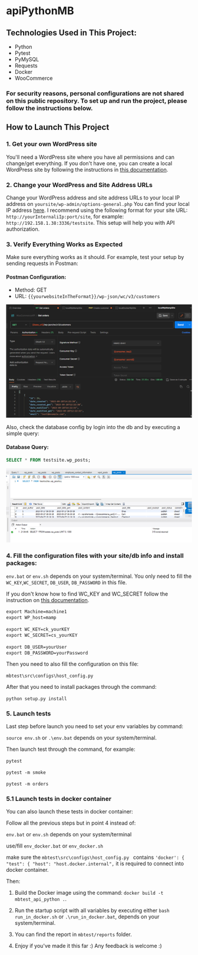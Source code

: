 # apiPythonMB

## Technologies Used in This Project:

- Python
- Pytest
- PyMySQL
- Requests
- Docker
- WooCommerce

### For security reasons, personal configurations are not shared on this public repository. To set up and run the project, please follow the instructions below.

## How to Launch This Project

### 1. Get your own WordPress site

You'll need a WordPress site where you have all permissions and can change/get everything. If you don't have one, you
can create a local WordPress site by following the instructions
in [this documentation](https://github.com/MaartinBo/docLocalWpSite).

### 2. Change your WordPress and Site Address URLs

Change your WordPress address and site address URLs to your local IP address on `yoursite/wp-admin/options-general.php`
You can find your local IP address [here](https://www.avast.com/c-how-to-find-ip-address).
I recommend using the following format for your site URL: `http://yourInternaliIp:port/site`, for
example: `http://192.158.1.38:3336/testsite`. This setup will help you with API authorization.

### 3. Verify Everything Works as Expected

Make sure everything works as it should. For example, test your setup by sending requests in Postman:

#### Postman Configuration:

- Method: GET
- URL: `{{yourwebsiteInTheFormat}}/wp-json/wc/v3/customers`

![Example of Postman](readme_files/postman_config.png)

Also, check the database config by login into the db and by executing a simple query:

#### Database Query:

```sql
SELECT * FROM testsite.wp_posts;
```

![Example of db query](readme_files/db_select.png)

### 4. Fill the configuration files with your site/db info and install packages:

`env.bat` or `env.sh` depends on your system/terminal.
You only need to fill the `WC_KEY`,`WC_SECRET`, `DB_USER`, `DB_PASSWORD` in this file.

If you don't know how to find WC_KEY and WC_SECRET follow the instruction
on [this documentation](https://github.com/MaartinBo/docLocalWpSite).

```
export Machine=machine1
export WP_host=mamp

export WC_KEY=ck_yourKEY
export WC_SECRET=cs_yourKEY

export DB_USER=yourUser
export DB_PASSWORD=yourPassword
```

Then you need to also fill the configuration on this file:

`mbtest\src\configs\host_config.py `

After that you need to install packages through the command:

`python setup.py install`

### 5. Launch tests

Last step before launch you need to set your env variables by command:

`source env.sh` or `.\env.bat` depends on your system/terminal.

Then launch test through the command, for example:

`pytest`

`pytest -m smoke`

`pytest -m orders`

### 5.1 Launch tests in docker container

You can also launch these tests in docker container:

Follow all the previous steps but in point 4 instead of:

`env.bat` or `env.sh` depends on your system/terminal

use/fill `env_docker.bat` or `env_docker.sh`

make sure the `mbtest\src\configs\host_config.py ` contains `'docker': {
"test": {
"host": "host.docker.internal",` it is required to connect into docker container.

Then:

1. Build the Docker image using the command: `docker build -t mbtest_api_python .`.

2. Run the startup script with all variables by executing either `bash run_in_docker.sh` or `.\run_in_docker.bat`, depends on your system/terminal.

3. You can find the report in `mbtest/reports` folder.

4. Enjoy if you've made it this far :) Any feedback is welcome :)